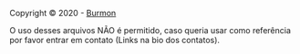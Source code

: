 Copyright © 2020 - [Burmon](https://github.com/Burmon)

O uso desses arquivos NÃO é permitido, caso queria usar como referência por favor entrar em contato (Links na bio dos contatos).
